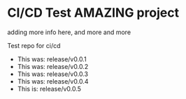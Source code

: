 # CI/CD Test AMAZING project

adding more info here, and more and more

Test repo for ci/cd

- This was: release/v0.0.1
- This was: release/v0.0.2
- This was: release/v0.0.3
- This was: release/v0.0.4
- This is: release/v0.0.5
